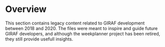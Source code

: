 # Overview 

This section contains legacy content related to GIRAF development between 2018 and 2020. 
The files were meant to inspire and guide future GIRAF developers, and although the weekplanner project has been retired, they still provide usefull insights. 
